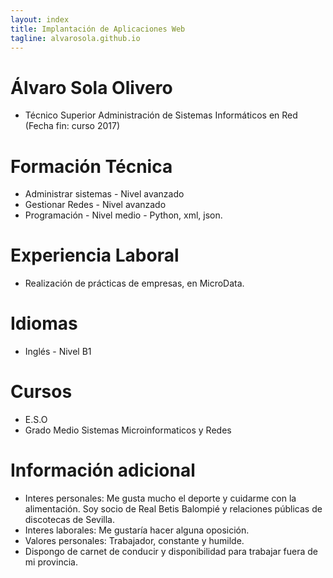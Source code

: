 ```yaml
---
layout: index
title: Implantación de Aplicaciones Web
tagline: alvarosola.github.io
---
```

# Álvaro Sola Olivero
* Técnico Superior Administración de Sistemas Informáticos en Red (Fecha fin: curso 2017)

# Formación Técnica
* Administrar sistemas - Nivel avanzado
* Gestionar Redes - Nivel avanzado
* Programación - Nivel medio - Python, xml, json.

# Experiencia Laboral
* Realización de prácticas de empresas, en MicroData.

# Idiomas
* Inglés - Nivel B1

# Cursos
* E.S.O
* Grado Medio Sistemas Microinformaticos y Redes

# Información adicional
* Interes personales: Me gusta mucho el deporte y cuidarme con la alimentación. Soy socio de Real Betis Balompié y relaciones públicas de discotecas de Sevilla.
* Interes laborales: Me gustaría hacer alguna oposición. 
* Valores personales: Trabajador, constante y humilde.
* Dispongo de carnet de conducir y disponibilidad para trabajar fuera de mi provincia.